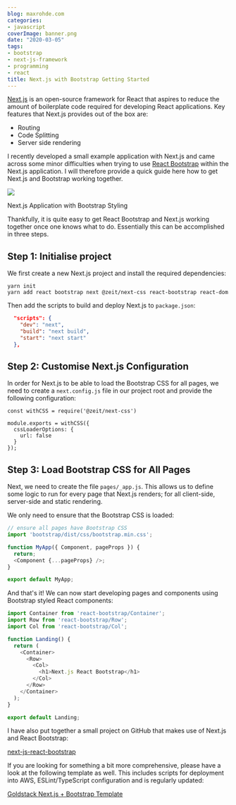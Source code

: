 ```yaml
---
blog: maxrohde.com
categories:
- javascript
coverImage: banner.png
date: "2020-03-05"
tags:
- bootstrap
- next-js-framework
- programming
- react
title: Next.js with Bootstrap Getting Started
---
```


[Next.js](https://nextjs.org/) is an open-source framework for React that aspires to reduce the amount of boilerplate code required for developing React applications. Key features that Next.js provides out of the box are:

- Routing
- Code Splitting
- Server side rendering

I recently developed a small example application with Next.js and came across some minor difficulties when trying to use [React Bootstrap](https://react-bootstrap.github.io/) within the Next.js application. I will therefore provide a quick guide here how to get Next.js and Bootstrap working together.

![](https://nexnet.files.wordpress.com/2020/03/react-next-js-bootstrap.png?w=826)

Next.js Application with Bootstrap Styling

Thankfully, it is quite easy to get React Bootstrap and Next.js working together once one knows what to do. Essentially this can be accomplished in three steps.

## Step 1: Initialise project

We first create a new Next.js project and install the required dependencies:

```
yarn init
yarn add react bootstrap next @zeit/next-css react-bootstrap react-dom
```

Then add the scripts to build and deploy Next.js to `package.json`:

```json
  "scripts": {
    "dev": "next",
    "build": "next build",
    "start": "next start"
  },
```

## Step 2: Customise Next.js Configuration

In order for Next.js to be able to load the Bootstrap CSS for all pages, we need to create a `next.config.js` file in our project root and provide the following configuration:

```
const withCSS = require('@zeit/next-css')

module.exports = withCSS({
  cssLoaderOptions: {
    url: false
  }
});
```

## Step 3: Load Bootstrap CSS for All Pages

Next, we need to create the file `pages/_app.js`. This allows us to define some logic to run for every page that Next.js renders; for all client-side, server-side and static rendering.

We only need to ensure that the Bootstrap CSS is loaded:

```typescript
// ensure all pages have Bootstrap CSS
import 'bootstrap/dist/css/bootstrap.min.css';

function MyApp({ Component, pageProps }) {
  return;
  <Component {...pageProps} />;
}

export default MyApp;
```

And that's it! We can now start developing pages and components using Bootstrap styled React components:

```typescript
import Container from 'react-bootstrap/Container';
import Row from 'react-bootstrap/Row';
import Col from 'react-bootstrap/Col';

function Landing() {
  return (
    <Container>
      <Row>
        <Col>
          <h1>Next.js React Bootstrap</h1>
        </Col>
      </Row>
    </Container>
  );
}

export default Landing;
```

I have also put together a small project on GitHub that makes use of Next.js and React Bootstrap:

[next-js-react-bootstrap](https://github.com/mxro/next-js-react-bootstrap)

If you are looking for something a bit more comprehensive, please have a look at the following template as well. This includes scripts for deployment into AWS, ESLint/TypeScript configuration and is regularly updated:

[Goldstack Next.js + Bootstrap Template](https://goldstack.party/templates/nextjs-bootstrap)
